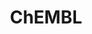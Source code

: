 ---
layout: default
bigquery: https://console.cloud.google.com/bigquery?p=patents-public-data&d=ebi_chembl&page=dataset
citation: '"The ChEMBL database in 2017." Anna Gaulton, Anne Hersey, Michał Nowotka,
  A Patrícia Bento, Jon Chambers, David Mendez, Prudence Mutowo, Francis Atkinson,
  Louisa J Bellis, Elena Cibrián-Uhalte, Mark Davies, Nathan Dedman, Anneli Karlsson,
  María Paula Magariños, John P Overington, George Papadatos, Ines Smit, Andrew R
  Leach Nucleic acids Research (2017) 45 (Database Issue), D945-D954'
contributors: European Bioinformatics Institute
cost: None
description: ChEMBL Data is a manually curated database of small molecules used in
  drug discovery, including information about existing patented drugs.
documentation: 'schema: https://www.ebi.ac.uk/chembl/db_schema


  '
last_edit: 04/13/2022, 09:43:13
location: https://console.cloud.google.com/marketplace/product/google_patents_public_datasets/chembl
maintained_by: EMBL-EBI, an outstation of European Molecular Biology Laboratory
related_publications: '

  ChEMBL: towards direct deposition of bioassay data.


  Mendez D, Gaulton A, Bento AP, Chambers J, De Veij M, Félix E, Magariños MP, Mosquera
  JF, Mutowo P, Nowotka M, Gordillo-Marañón M, Hunter F, Junco L, Mugumbate G, Rodriguez-Lopez
  M, Atkinson F, Bosc N, Radoux CJ, Segura-Cabrera A, Hersey A, Leach AR.


  — Nucleic Acids Res. 2019; 47(D1):D930-D940. doi: 10.1093/nar/gky1075

  '
schema_fields:
- cell_id
- targcomp_id
- published_value
- component_id
- cidx
- title
- pref_name
- topical
- res_stem_id
- trade_name
- ref_type
- rtb
- met_comment
- assay_subcellular_fraction
- mc_target_type
- relation
- ddd_comment
- stem_class
- label
- assay_cell_type
- bto_id
- doi
- syn_type
- alert_id
- component_type
- relationship_type
- mc_target_accession
- path
- enzyme_name
- l2
- usan_stem
- drug_product_flag
- warning_id
- job_id
- annotation
- assay_tissue
- assay_organism
- hbd_lipinski
- cell_ontology_id
- chebi_par_id
- active_molregno
- parent_molregno
- tax_id
- relationship_desc
- mechanism_of_action
- patent_id
- num_alerts
- standard_units
- last_page
- related_tid
- curated_by
- authors
- class_type
- value
- efo_id
- mechanism_comment
- qudt_units
- bao_endpoint
- ridx
- direct_interaction
- doc_id
- met_id
- parameter_value
- record_id
- ro3_pass
- parameter_type
- curation_comment
- level3
- mol_atc_id
- cellosaurus_id
- volume
- assay_category
- comments
- atc_code
- mc_organism
- warning_type
- class_level
- protein_class_id
- pathway_key
- caloha_id
- journal
- canonical_smiles
- variant_id
- site_name
- cx_most_apka
- l1
- standard_upper_value
- standard_inchi_key
- stem
- priority
- full_molformula
- max_phase
- l8
- definition
- site_id
- data_validity_comment
- warning_description
- molregno
- usan_stem_definition
- who_name
- route
- accession
- standard_flag
- description
- usan_year
- hba
- acd_logp
- mesh_heading
- helm_notation
- ddd_value
- usan_stem_id
- uo_units
- synonyms
- sequence
- substrate_record_id
- idx
- log_id
- parent_type
- enzyme_tid
- aromatic_rings
- bao_id
- ad_type
- heavy_atoms
- company
- potential_duplicate
- source
- cx_most_bpka
- frac_code
- smid
- prediction_method
- stat
- smarts
- dosed_ingredient
- domain_id
- sequence_md5sum
- warning_class
- alogp
- toid
- src_compound_id
- db_version
- std_act_id
- indication_class
- withdrawn_class
- domain_description
- mesh_id
- comp_go_id
- delist_flag
- innovator_company
- hbd
- level5
- approval_date
- first_page
- binding_site_comment
- formulation_id
- prod_pat_id
- withdrawn_country
- chembl_id
- sei
- mw_freebase
- standard_value
- action_type
- src_assay_id
- ingredient
- disease_efficacy
- assay_tax_id
- structure_type
- targrel_id
- assay_type
- level2_description
- l5
- target_type
- isoform
- text_value
- patent_expire_date
- domain_name
- subgroup
- compsyn_id
- cpd_str_alert_id
- max_phase_for_ind
- usan_substem
- hba_lipinski
- assay_id
- type
- dosage_form
- strength
- issue
- ddd_units
- met_conversion
- version
- updated_by
- tbl
- cx_logp
- component_synonym
- start_position
- creation_date
- activity_id
- result_flag
- confidence
- published_type
- protein_class_synonym
- mol_irac_id
- l4
- efo_term
- actsm_id
- uberon_id
- comp_class_id
- standard_type
- black_box_warning
- applicant_full_name
- cell_source_tissue
- aidx
- assay_source
- activity_count
- natural_product
- activity_comment
- orig_description
- name
- status
- cell_name
- patent_no
- cell_source_tax_id
- bao_format
- level4
- level1
- confidence_score
- normal_range_max
- parent_id
- first_approval
- assay_class_id
- alert_set_id
- selectivity_comment
- publication_number
- drug_record_id
- country
- lle
- drug_substance_flag
- as_id
- acd_most_apka
- acd_logd
- psa
- previous_company
- target_mapping
- biocomp_id
- molecular_mechanism
- l7
- therapeutic_flag
- set_name
- mec_id
- frac_class_id
- mecref_id
- assay_desc
- acd_most_bpka
- units
- cl_lincs_id
- aspect
- submission_date
- active_ingredient
- qed_weighted
- upper_value
- withdrawn_flag
- availability_type
- mol_hrac_id
- co_stem_id
- compd_id
- num_ro5_violations
- research_stem
- mc_tax_id
- src_description
- drugind_id
- major_class
- l3
- hrac_class_id
- standard_relation
- ass_cls_map_id
- level4_description
- nda_type
- ddd_admr
- published_units
- mc_target_name
- level3_description
- irac_class_id
- mutation
- prodrug
- mw_monoisotopic
- tid_fixed
- pathway_id
- doc_type
- chirality
- full_mwt
- num_lipinski_ro5_violations
- compound_name
- src_id
- warning_country
- inorganic_flag
- level2
- parenteral
- molecular_species
- year
- protein_class_desc
- compound_key
- hrac_code
- metabolite_record_id
- first_in_class
- who_extra
- standard_text_value
- tid
- species_group_flag
- pchembl_value
- ddd_id
- tissue_id
- withdrawn_year
- ref_id
- product_id
- organism
- mol_frac_id
- molfile
- assay_param_id
- db_source
- src_short_name
- homologue
- abstract
- clo_id
- cx_logd
- bei
- ref_url
- protclasssyn_id
- source_domain_id
- end_position
- short_name
- entity_type
- withdrawn_reason
- site_residues
- le
- domain_type
- level1_description
- cell_description
- parent_go_id
- l6
- ap_id
- indref_id
- go_id
- target_desc
- irac_code
- assay_test_type
- normal_range_min
- predbind_id
- oral
- relationship
- alert_name
- entity_id
- warning_year
- rgid
- polymer_flag
- sitecomp_id
- patent_use_code
- metref_id
- pubmed_id
- molsyn_id
- updated_on
- published_relation
- assay_strain
- last_active
- molecule_type
- downgraded
- oc_id
- warnref_id
- standard_inchi
- cell_source_organism
shortname: chembl
tags:
- biotechnology
- health
- chemical
- bioinformatics
- medical
terms_of_use: CC BY-SA 3.0
title: ChEMBL
uuid: e232a192-965c-4ec9-904c-155b6dfe56c5
---